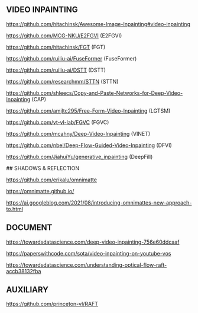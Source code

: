 ## VIDEO INPAINTING

https://github.com/hitachinsk/Awesome-Image-Inpainting#video-inpainting

https://github.com/MCG-NKU/E2FGVI (E2FGVI)

https://github.com/hitachinsk/FGT (FGT)

https://github.com/ruiliu-ai/FuseFormer (FuseFormer)

https://github.com/ruiliu-ai/DSTT (DSTT)

https://github.com/researchmm/STTN (STTN)

https://github.com/shleecs/Copy-and-Paste-Networks-for-Deep-Video-Inpainting (CAP)

https://github.com/amjltc295/Free-Form-Video-Inpainting (LGTSM)

https://github.com/vt-vl-lab/FGVC (FGVC)

https://github.com/mcahny/Deep-Video-Inpainting (VINET)

https://github.com/nbei/Deep-Flow-Guided-Video-Inpainting (DFVI)

https://github.com/JiahuiYu/generative_inpainting (DeepFill)

## SHADOWS & REFLECTION

https://github.com/erikalu/omnimatte 

https://omnimatte.github.io/

https://ai.googleblog.com/2021/08/introducing-omnimattes-new-approach-to.html

## DOCUMENT

https://towardsdatascience.com/deep-video-inpainting-756e60ddcaaf

https://paperswithcode.com/sota/video-inpainting-on-youtube-vos

https://towardsdatascience.com/understanding-optical-flow-raft-accb38132fba


## AUXILIARY

https://github.com/princeton-vl/RAFT



